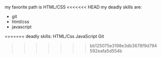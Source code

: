 my favorite path is HTML/CSS
<<<<<<< HEAD
my deadly skills are: 
* git 
* html/css 
* javascript


=======
deadly skills: 
HTML/Css 
JavaScript 
Git
>>>>>>> bb125075e3198e3db3678f9d794592eafa5d554b

